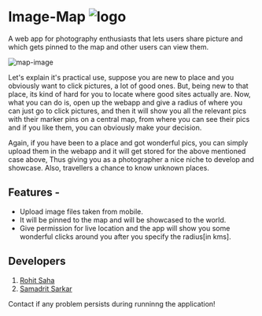 # Image-Map ![logo](https://res.cloudinary.com/samadritsarkar/image/upload/v1593342764/image-map/address_w7e8y8.png)
A web app for photography enthusiasts that lets users share picture and which gets pinned to the map and other users can view them. 

![map-image](https://res.cloudinary.com/samadritsarkar/image/upload/v1593327923/image-map/63-630819_location-clipart-flat-map-location-map-clip-art_xzrd08.png)


Let's explain it's practical use, suppose you are new to place and you obviously want to click pictures, a lot of good ones. But, being new to that place, its kind of hard for you to locate where good sites actually are. Now, what you can do is, open up the webapp and give a radius of where you can just go to click pictures, and then it will show you all the relevant pics with their marker pins on a central map, from where you can see their pics and if you like them, you can obviously make your decision.

Again, if you have been to a place and got wonderful pics, you can simply upload them in the webapp and it will get stored for the above mentioned case above, Thus giving you as a photographer a nice niche to develop and showcase. Also, travellers a chance to know unknown places.


## Features -
* Upload image files taken from mobile. 
* It will be pinned to the map and will be showcased to the world.
* Give permission for live location and the app will show you some wonderful clicks around you after you specify the radius[in kms].

## Developers
1. [Rohit Saha](https://github.com/rohitmadrileno15/)
2. [Samadrit Sarkar](https://github.com/samadritsarkar2)

Contact if any problem persists during runninng the application!

